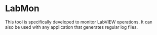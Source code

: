 # LabMon
This tool is specifically developed to monitor LabVIEW operations. It can also be used with any application that generates regular log files. 
